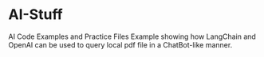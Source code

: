 # AI-Stuff
AI Code Examples and Practice Files
Example showing how LangChain and OpenAI can be used to query local pdf file in a ChatBot-like manner. 
